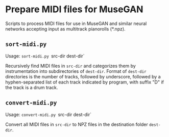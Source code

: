 # Prepare MIDI files for MuseGAN

Scripts to process MIDI files for use in MuseGAN and similar neural networks accepting input as multitrack pianorolls (\*.npz).

## `sort-midi.py`

Usage: `sort-midi.py `src-dir dest-dir`

Recursively find MIDI files in `src-dir` and categorizes them by instrumentation into subdirectories of `dest-dir`. Format of `dest-dir` directories is the number of tracks, followed by underscore, followed by a hyphen-separated list of each track indicated by program, with suffix "D" if the track is a drum track.

## `convert-midi.py`

Usage: `convert-midi.py `src-dir dest-dir`

Convert all MIDI files in `src-dir` to NPZ files in the destination folder `dest-dir`.

